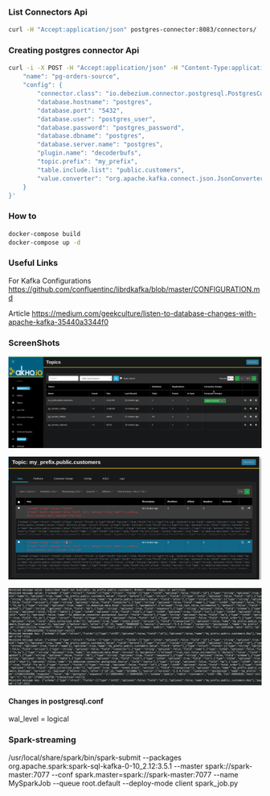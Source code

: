 ### List Connectors Api
```bash
curl -H "Accept:application/json" postgres-connector:8083/connectors/
```

### Creating postgres connector Api
```bash
curl -i -X POST -H "Accept:application/json" -H "Content-Type:application/json" postgres-connector:8083/connectors/ -d '{
    "name": "pg-orders-source",
    "config": {
        "connector.class": "io.debezium.connector.postgresql.PostgresConnector",
        "database.hostname": "postgres",
        "database.port": "5432",
        "database.user": "postgres_user",
        "database.password": "postgres_password",
        "database.dbname": "postgres",
        "database.server.name": "postgres",
        "plugin.name": "decoderbufs", 
        "topic.prefix": "my_prefix",
        "table.include.list": "public.customers",
        "value.converter": "org.apache.kafka.connect.json.JsonConverter"
    }
}'
```
### How to

```bash
docker-compose build 
docker-compose up -d
```

### Useful Links

For Kafka Configurations
https://github.com/confluentinc/librdkafka/blob/master/CONFIGURATION.md 

Article
https://medium.com/geekculture/listen-to-database-changes-with-apache-kafka-35440a3344f0

### ScreenShots 

![AqHq](src/aqhq.png)


![Topics](src/topics.png)


![Logs Terminal](src/logs.png)

#### Changes in postgresql.conf

wal_level = logical	

### Spark-streaming 

/usr/local/share/spark/bin/spark-submit --packages org.apache.spark:spark-sql-kafka-0-10_2.12:3.5.1 --master spark://spark-master:7077 --conf spark.master=spark://spark-master:7077 --name MySparkJob --queue root.default --deploy-mode client spark_job.py